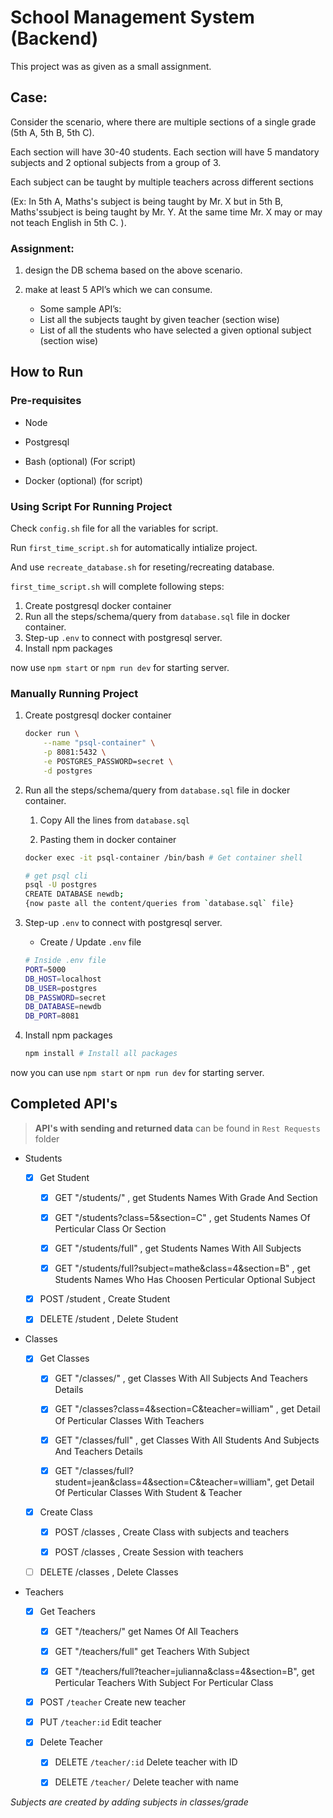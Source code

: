 # School Management System (Backend)

This project was as given as a small assignment.

## Case:

Consider the scenario, where there are multiple sections of a single grade (5th A, 5th B, 5th C).

Each section will have 30-40 students. Each section will have 5 mandatory subjects and 2 optional subjects from a group of 3.

Each subject can be taught by multiple teachers across different sections

(Ex: In 5th A, Maths's subject is being taught by Mr. X but in 5th B, Maths'ssubject is being taught by
Mr. Y. At the same time Mr. X may or may not teach English in 5th C. ).

### Assignment:

1. design the DB schema based on the above scenario.

2. make at least 5 API’s which we can consume.

   - Some sample API’s:
   - List all the subjects taught by given teacher (section wise)
   - List of all the students who have selected a given optional subject (section wise)

## How to Run

### Pre-requisites

- Node
- Postgresql

- Bash (optional) (For script)
- Docker (optional) (for script)

### Using Script For Running Project


Check `config.sh` file for all the variables for script.

Run `first_time_script.sh` for automatically intialize project.

And use `recreate_database.sh` for reseting/recreating database.

`first_time_script.sh` will complete following steps:

1. Create postgresql docker container
2. Run all the steps/schema/query from `database.sql` file in docker container.
3. Step-up `.env` to connect with postgresql server.
4. Install npm packages

now use `npm start` or `npm run dev` for starting server.


### Manually Running Project

1. Create postgresql docker container

    ```bash
    docker run \
        --name "psql-container" \
        -p 8081:5432 \
        -e POSTGRES_PASSWORD=secret \
        -d postgres
    ```

2. Run all the steps/schema/query from `database.sql` file in docker container.

    1. Copy All the lines from `database.sql`

    2. Pasting them in docker container

    ```bash
    docker exec -it psql-container /bin/bash # Get container shell

    # get psql cli
    psql -U postgres
    CREATE DATABASE newdb;
    {now paste all the content/queries from `database.sql` file}
    ```

3. Step-up `.env` to connect with postgresql server.
    
    - Create / Update `.env` file

    ```bash
    # Inside .env file
    PORT=5000
    DB_HOST=localhost
    DB_USER=postgres
    DB_PASSWORD=secret
    DB_DATABASE=newdb
    DB_PORT=8081
    ```

4. Install npm packages

    ```bash
    npm install # Install all packages
    ```


now you can use `npm start` or `npm run dev` for starting server.

## Completed API's

> **API's with sending and returned data** can be found in `Rest Requests` folder

- Students

  - [x] Get Student

    - [x] GET "/students/" , get Students Names With Grade And Section

    - [x] GET "/students?class=5&section=C" , get Students Names Of Perticular Class Or Section

    - [x] GET "/students/full" , get Students Names With All Subjects

    - [x] GET "/students/full?subject=mathe&class=4&section=B" , get Students Names Who Has Choosen Perticular Optional Subject

  - [x] POST /student , Create Student

  - [x] DELETE /student , Delete Student

- Classes

  - [x] Get Classes

    - [x] GET "/classes/" , get Classes With All Subjects And Teachers Details

    - [x] GET "/classes?class=4&section=C&teacher=william" , get Detail Of Perticular Classes With Teachers

    - [x] GET "/classes/full" , get Classes With All Students And Subjects And Teachers Details

    - [x] GET "/classes/full?student=jean&class=4&section=C&teacher=william", get Detail Of Perticular Classes With Student & Teacher

  - [x] Create Class

    - [x] POST /classes , Create Class with subjects and teachers

    - [x] POST /classes , Create Session with teachers

  - [ ] DELETE /classes , Delete Classes

- Teachers

  - [x] Get Teachers

    - [x] GET "/teachers/" get Names Of All Teachers

    - [x] GET "/teachers/full" get Teachers With Subject

    - [x] GET "/teachers/full?teacher=julianna&class=4&section=B", get Perticular Teachers With Subject For Perticular Class

  - [x] POST `/teacher` Create new teacher

  - [x] PUT `/teacher:id` Edit teacher

  - [x] Delete Teacher

    - [x] DELETE `/teacher/:id` Delete teacher with ID

    - [x] DELETE `/teacher/` Delete teacher with name

_Subjects are created by adding subjects in classes/grade_
